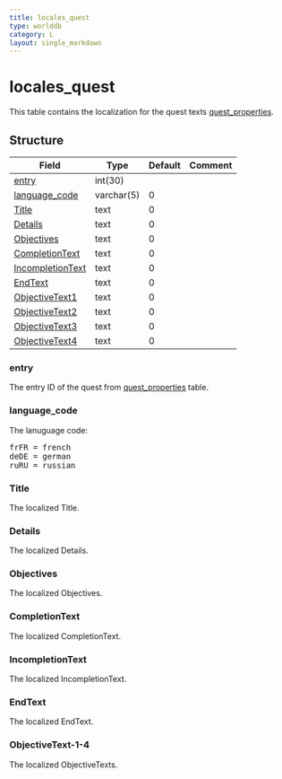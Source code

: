 ```yaml
---
title: locales_quest
type: worlddb
category: L
layout: single_markdown
---
```


# locales_quest
This table contains the localization for the quest texts [quest_properties](/Wiki/database/world/quest_properties/ "Quest properties").

## Structure

Field                                                                                               | Type       | Default | Comment
--------------------------------------------------------------------------------------------------- | ---------- | ------- | -------
[entry](#entry)                             | int(30)    |         |        
[language_code](#language_code)             | varchar(5) | 0       |        
[Title](#Title)                             | text       | 0       |        
[Details](#Details)                         | text       | 0       |        
[Objectives](#Objectives)                   | text       | 0       |        
[CompletionText](#CompletionText)           | text       | 0       |        
[IncompletionText](#IncompletionText)       | text       | 0       |        
[EndText](#EndText)                         | text       | 0       |        
[ObjectiveText1](#ObjectiveText-1-4)        | text       | 0       |        
[ObjectiveText2](#ObjectiveText-1-4)        | text       | 0       |        
[ObjectiveText3](#ObjectiveText-1-4)        | text       | 0       |        
[ObjectiveText4](#ObjectiveText-1-4)        | text       | 0       |        

### entry

The entry ID of the quest from [quest_properties](/Wiki/database/world/quest_properties/ "Quest properties") table.

### language_code

The lanuguage code:

<pre>
frFR = french
deDE = german
ruRU = russian
</pre>

### Title

The localized Title.

### Details

The localized Details.

### Objectives

The localized Objectives.

### CompletionText

The localized CompletionText.

### IncompletionText

The localized IncompletionText.

### EndText

The localized EndText.

### ObjectiveText-1-4

The localized ObjectiveTexts.